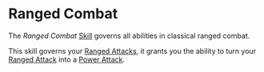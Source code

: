 # Ranged Combat

The *Ranged Combat* [Skill](../Skills.md) governs all abilities in classical ranged combat.

This skill governs your [Ranged Attacks](../../../Game%20Procedures/Combat/Ranged%20Attack.md), it grants you the ability to turn your [Ranged Attack](../../../Game%20Procedures/Combat/Ranged%20Attack.md) into a [Power Attack](../Power%20Attack.md).
